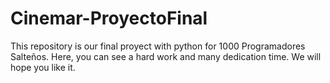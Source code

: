 # Cinemar-ProyectoFinal

This repository is our final proyect with python for 1000 Programadores Salteños.
Here, you can see a hard work and many dedication time. 
We will hope you like it.
